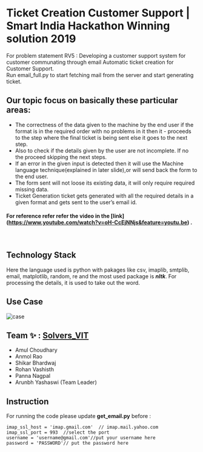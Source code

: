 # Ticket Creation Customer Support | Smart India Hackathon Winning solution 2019
For problem statement RV5 : Developing a customer support system for customer communating through email
Automatic ticket creation for Customer Support.<br>
Run email_full.py to start fetching mail from the server and start generating ticket.<br>
## Our topic focus on basically these particular areas:
- The correctness of the data given to the machine by the end user if the format is in the required order with no problems in it then it - proceeds to the step where the final ticket is being sent else it goes to the next step.
- Also to check if the details given by the user are not incomplete. If no the proceed skipping the next steps.
- If  an error in the given input is detected then it will use the Machine language technique(explained in later slide),or will send back the form to the end user.
- The form sent will not loose its existing data, it will only require required missing data.
- Ticket Generation ticket gets generated with all the required details in a given format and gets sent to the user’s email id.

#### For reference refer refer the video in the [link] (https://www.youtube.com/watch?v=oH-CcEjNNjs&feature=youtu.be) .<br>
<br>

## Technology Stack

Here the language used is python with pakages like csv, imaplib, smtplib, email, matplotlib, random, re and the most used package is **_nltk_**. For processing the details, it is used to take out the word. 
<br>
## Use Case
![case](https://user-images.githubusercontent.com/36475185/57319808-13196d80-711b-11e9-9d31-6f158c9e1ca5.png)

## Team ✨ :  [Solvers_VIT](https://www.sih.gov.in/pdf/past_events/software_2019.pdf)

* Amul Choudhary<br>
* Anmol Rao<br>
* Shikar Bhardwaj <br>
* Rohan Vashisth<br>
* Panna Nagpal <br>
* Arunbh Yashaswi (Team Leader)<br>


## Instruction 
For running the code please update **get_email.py** before :<br>
```
imap_ssl_host = 'imap.gmail.com'  // imap.mail.yahoo.com
imap_ssl_port = 993  //select the port
username = 'username@gmail.com'//put your username here
password = 'PASSWORD'// put the password here
  ```
